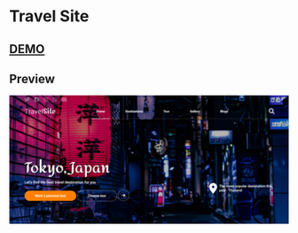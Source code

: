 #   Travel Site


##  [**DEMO**](https://mss-travelsite.netlify.app/#)


##  Preview
<p aling="center">
    <img src="preview.png" alt="">
</p>